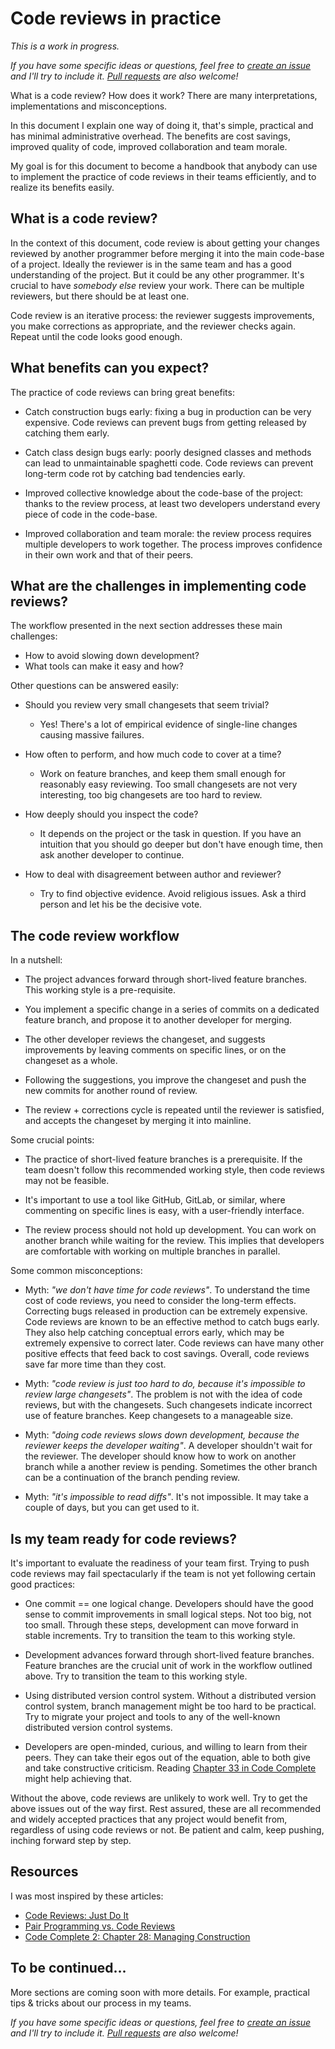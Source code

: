 Code reviews in practice
========================

*This is a work in progress.*

*If you have some specific ideas or questions, feel free to [create an issue](https://github.com/janosgyerik/code-reviews-in-practice/issues) and I'll try to include it. [Pull requests](https://github.com/janosgyerik/code-reviews-in-practice) are also welcome!*

What is a code review? How does it work? There are many interpretations, implementations and misconceptions.

In this document I explain one way of doing it, that's simple, practical and has minimal administrative overhead. The benefits are cost savings, improved quality of code, improved collaboration and team morale.

My goal is for this document to become a handbook that anybody can use to implement the practice of code reviews in their teams efficiently, and to realize its benefits easily.

What is a code review?
----------------------

In the context of this document, code review is about getting your changes reviewed by another programmer before merging it into the main code-base of a project. Ideally the reviewer is in the same team and has a good understanding of the project. But it could be any other programmer. It's crucial to have *somebody else* review your work. There can be multiple reviewers, but there should be at least one.

Code review is an iterative process: the reviewer suggests improvements, you make corrections as appropriate, and the reviewer checks again. Repeat until the code looks good enough.

What benefits can you expect?
-----------------------------

The practice of code reviews can bring great benefits:

- Catch construction bugs early: fixing a bug in production can be very expensive. Code reviews can prevent bugs from getting released by catching them early.

- Catch class design bugs early: poorly designed classes and methods can lead to unmaintainable spaghetti code. Code reviews can prevent long-term code rot by catching bad tendencies early.

- Improved collective knowledge about the code-base of the project: thanks to the review process, at least two developers understand every piece of code in the code-base.

- Improved collaboration and team morale: the review process requires multiple developers to work together. The process improves confidence in their own work and that of their peers.

What are the challenges in implementing code reviews?
-----------------------------------------------------

The workflow presented in the next section addresses these main challenges:

- How to avoid slowing down development?
- What tools can make it easy and how?

Other questions can be answered easily:

- Should you review very small changesets that seem trivial?
  + Yes! There's a lot of empirical evidence of single-line changes causing massive failures.

- How often to perform, and how much code to cover at a time?
  + Work on feature branches, and keep them small enough for reasonably easy reviewing. Too small changesets are not very interesting, too big changesets are too hard to review.

- How deeply should you inspect the code?
  + It depends on the project or the task in question. If you have an intuition that you should go deeper but don't have enough time, then ask another developer to continue.

- How to deal with disagreement between author and reviewer?
  + Try to find objective evidence. Avoid religious issues. Ask a third person and let his be the decisive vote.

The code review workflow
------------------------

In a nutshell:

- The project advances forward through short-lived feature branches. This working style is a pre-requisite.

- You implement a specific change in a series of commits on a dedicated feature branch, and propose it to another developer for merging.

- The other developer reviews the changeset, and suggests improvements by leaving comments on specific lines, or on the changeset as a whole.

- Following the suggestions, you improve the changeset and push the new commits for another round of review.

- The review + corrections cycle is repeated until the reviewer is satisfied, and accepts the changeset by merging it into mainline.

Some crucial points:

- The practice of short-lived feature branches is a prerequisite. If the team doesn't follow this recommended working style, then code reviews may not be feasible.

- It's important to use a tool like GitHub, GitLab, or similar, where commenting on specific lines is easy, with a user-friendly interface.

- The review process should not hold up development. You can work on another branch while waiting for the review. This implies that developers are comfortable with working on multiple branches in parallel.

Some common misconceptions:

- Myth: *"we don't have time for code reviews"*. To understand the time cost of code reviews, you need to consider the long-term effects. Correcting bugs released in production can be extremely expensive. Code reviews are known to be an effective method to catch bugs early. They also help catching conceptual errors early, which may be extremely expensive to correct later. Code reviews can have many other positive effects that feed back to cost savings. Overall, code reviews save far more time than they cost.

- Myth: *"code review is just too hard to do, because it's impossible to review large changesets"*. The problem is not with the idea of code reviews, but with the changesets. Such changesets indicate incorrect use of feature branches. Keep changesets to a manageable size.

- Myth: *"doing code reviews slows down development, because the reviewer keeps the developer waiting"*. A developer shouldn't wait for the reviewer. The developer should know how to work on another branch while a another review is pending. Sometimes the other branch can be a continuation of the branch pending review.

- Myth: *"it's impossible to read diffs"*. It's not impossible. It may take a couple of days, but you can get used to it.

Is my team ready for code reviews?
----------------------------------

It's important to evaluate the readiness of your team first. Trying to push code reviews may fail spectacularly if the team is not yet following certain good practices:

- One commit == one logical change. Developers should have the good sense to commit improvements in small logical steps. Not too big, not too small. Through these steps, development can move forward in stable increments. Try to transition the team to this working style.

- Development advances forward through short-lived feature branches. Feature branches are the crucial unit of work in the workflow outlined above. Try to transition the team to this working style.

- Using distributed version control system. Without a distributed version control system, branch management might be too hard to be practical. Try to migrate your project and tools to any of the well-known distributed version control systems.

- Developers are open-minded, curious, and willing to learn from their peers. They can take their egos out of the equation, able to both give and take constructive criticism. Reading [Chapter 33 in Code Complete][cc2] might help achieving that.

Without the above, code reviews are unlikely to work well. Try to get the above issues out of the way first. Rest assured, these are all recommended and widely accepted practices that any project would benefit from, regardless of using code reviews or not. Be patient and calm, keep pushing, inching forward step by step.

Resources
---------

I was most inspired by these articles:

- [Code Reviews: Just Do It](http://blog.codinghorror.com/code-reviews-just-do-it/)
- [Pair Programming vs. Code Reviews](http://blog.codinghorror.com/pair-programming-vs-code-reviews/)
- [Code Complete 2: Chapter 28: Managing Construction][cc2]

To be continued...
------------------

More sections are coming soon with more details. For example, practical tips & tricks about our process in my teams.

*If you have some specific ideas or questions, feel free to [create an issue](https://github.com/janosgyerik/code-reviews-in-practice/issues) and I'll try to include it. [Pull requests](https://github.com/janosgyerik/code-reviews-in-practice) are also welcome!*

[cc2]: http://www.cc2e.com/

